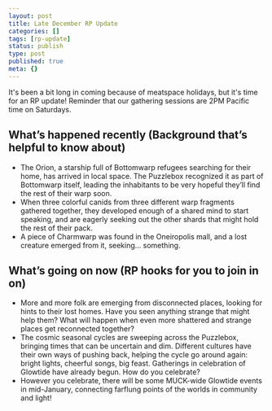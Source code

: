 ```yaml
---
layout: post
title: Late December RP Update
categories: []
tags: [rp-update]
status: publish
type: post
published: true
meta: {}
---
```

It's been a bit long in coming because of meatspace holidays, but it's time for an RP update! Reminder that our gathering sessions are 2PM Pacific time on Saturdays.

## What’s happened recently (Background that’s helpful to know about)

* The Orion, a starship full of Bottomwarp refugees searching for their home, has arrived in local space. The Puzzlebox recognized it as part of Bottomwarp itself, leading the inhabitants to be very hopeful they’ll find the rest of their warp soon.
* When three colorful canids from three different warp fragments gathered together, they developed enough of a shared mind to start speaking, and are eagerly seeking out the other shards that might hold the rest of their pack.
* A piece of Charmwarp was found in the Oneiropolis mall, and a lost creature emerged from it, seeking… something.

## What’s going on now (RP hooks for you to join in on)
* More and more folk are emerging from disconnected places, looking for hints to their lost homes. Have you seen anything strange that might help them? What will happen when even more shattered and strange places get reconnected together?
* The cosmic seasonal cycles are sweeping across the Puzzlebox, bringing times that can be uncertain and dim. Different cultures have their own ways of pushing back, helping the cycle go around again: bright lights, cheerful songs, big feast. Gatherings in celebration of Glowtide have already begun. How do you celebrate? 
* However you celebrate, there will be some MUCK-wide Glowtide events in mid-January, connecting farflung points of the worlds in community and light!